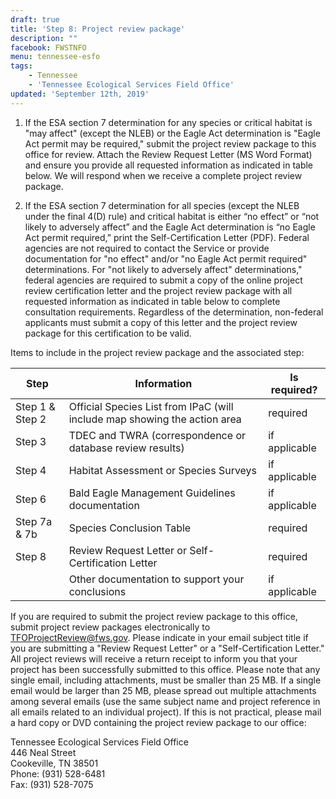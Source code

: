 ```yaml
---
draft: true
title: 'Step 8: Project review package'
description: ""
facebook: FWSTNFO
menu: tennessee-esfo
tags:
    - Tennessee
    - 'Tennessee Ecological Services Field Office'
updated: 'September 12th, 2019'
---
```


1. If the ESA section 7 determination for any species or critical habitat is "may affect" (except the NLEB) or the Eagle Act determination is "Eagle Act permit may be required," submit the project review package to this office for review. Attach the Review Request Letter (MS Word Format) and ensure you provide all requested information as indicated in table below.  We will respond when we receive a complete project review package.

2. If the ESA section 7 determination for all species (except the NLEB under the final 4(D) rule) and critical habitat is either “no effect” or “not likely to adversely affect” and the Eagle Act determination is “no Eagle Act permit required,” print the Self-Certification Letter (PDF). Federal agencies are not required to contact the Service or provide documentation for "no effect" and/or "no Eagle Act permit required" determinations. For "not likely to adversely affect" determinations," federal agencies are required to submit a copy of the online project review certification letter and the project review package with all requested information as indicated in table below to complete consultation requirements. Regardless of the determination, non-federal applicants must submit a copy of this letter and the project review package for this certification to be valid.

Items to include in the project review package and the associated step:

Step            | Information                                                               | Is required?
----------------|---------------------------------------------------------------------------|--------------
Step 1 & Step 2 | Official Species List from IPaC (will include map showing the action area | required
Step 3          | TDEC and TWRA (correspondence or database review results)                 | if applicable
Step 4          | Habitat Assessment or Species Surveys                                     | if applicable
Step 6          | Bald Eagle Management Guidelines documentation                            | if applicable
Step 7a & 7b    | Species Conclusion Table                                                  | required
Step 8          | Review Request Letter or Self-Certification Letter                        | required
                | Other documentation to support your conclusions                           | if applicable

If you are required to submit the project review package to this office, submit project review packages electronically to TFOProjectReview@fws.gov. Please indicate in your email subject title if you are submitting a "Review Request Letter" or a "Self-Certification Letter." All project reviews will receive a return receipt to inform you that your project has been successfully submitted to this office. Please note that any single email, including attachments, must be smaller than 25 MB. If a single email would be larger than 25 MB, please spread out multiple attachments among several emails (use the same subject name and project reference in all emails related to an individual project). If this is not practical, please mail a hard copy or DVD containing the project review package to our office:

Tennessee Ecological Services Field Office  
446 Neal Street  
Cookeville, TN  38501  
Phone: (931) 528-6481  
Fax: (931) 528-7075